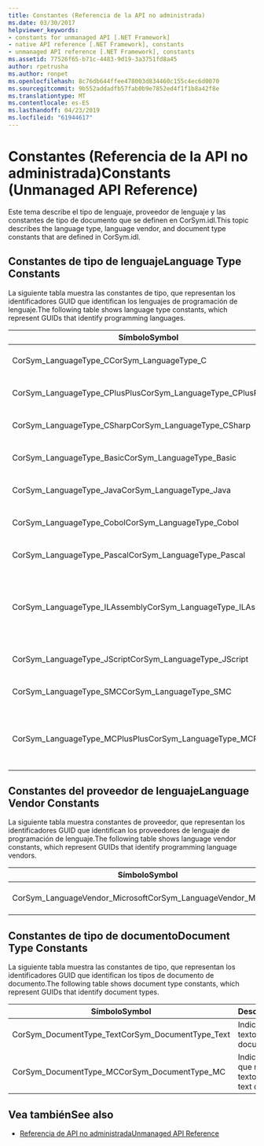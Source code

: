 ```yaml
---
title: Constantes (Referencia de la API no administrada)
ms.date: 03/30/2017
helpviewer_keywords:
- constants for unmanaged API [.NET Framework]
- native API reference [.NET Framework], constants
- unmanaged API reference [.NET Framework], constants
ms.assetid: 77526f65-b71c-4483-9d19-3a3751fd8a45
author: rpetrusha
ms.author: ronpet
ms.openlocfilehash: 8c76db644ffee478003d834460c155c4ec6d0070
ms.sourcegitcommit: 9b552addadfb57fab0b9e7852ed4f1f1b8a42f8e
ms.translationtype: MT
ms.contentlocale: es-ES
ms.lasthandoff: 04/23/2019
ms.locfileid: "61944617"
---
```

# <a name="constants-unmanaged-api-reference"></a><span data-ttu-id="7f1ce-102">Constantes (Referencia de la API no administrada)</span><span class="sxs-lookup"><span data-stu-id="7f1ce-102">Constants (Unmanaged API Reference)</span></span>
<span data-ttu-id="7f1ce-103">Este tema describe el tipo de lenguaje, proveedor de lenguaje y las constantes de tipo de documento que se definen en CorSym.idl.</span><span class="sxs-lookup"><span data-stu-id="7f1ce-103">This topic describes the language type, language vendor, and document type constants that are defined in CorSym.idl.</span></span>  
  
## <a name="language-type-constants"></a><span data-ttu-id="7f1ce-104">Constantes de tipo de lenguaje</span><span class="sxs-lookup"><span data-stu-id="7f1ce-104">Language Type Constants</span></span>  
 <span data-ttu-id="7f1ce-105">La siguiente tabla muestra las constantes de tipo, que representan los identificadores GUID que identifican los lenguajes de programación de lenguaje.</span><span class="sxs-lookup"><span data-stu-id="7f1ce-105">The following table shows language type constants, which represent GUIDs that identify programming languages.</span></span>  
  
|<span data-ttu-id="7f1ce-106">Símbolo</span><span class="sxs-lookup"><span data-stu-id="7f1ce-106">Symbol</span></span>|<span data-ttu-id="7f1ce-107">Descripción</span><span class="sxs-lookup"><span data-stu-id="7f1ce-107">Description</span></span>|  
|------------|-----------------|  
|<span data-ttu-id="7f1ce-108">CorSym_LanguageType_C</span><span class="sxs-lookup"><span data-stu-id="7f1ce-108">CorSym_LanguageType_C</span></span>|<span data-ttu-id="7f1ce-109">Indica el lenguaje C.</span><span class="sxs-lookup"><span data-stu-id="7f1ce-109">Indicates the C language.</span></span>|  
|<span data-ttu-id="7f1ce-110">CorSym_LanguageType_CPlusPlus</span><span class="sxs-lookup"><span data-stu-id="7f1ce-110">CorSym_LanguageType_CPlusPlus</span></span>|<span data-ttu-id="7f1ce-111">Indica el lenguaje C++.</span><span class="sxs-lookup"><span data-stu-id="7f1ce-111">Indicates the C++ language.</span></span>|  
|<span data-ttu-id="7f1ce-112">CorSym_LanguageType_CSharp</span><span class="sxs-lookup"><span data-stu-id="7f1ce-112">CorSym_LanguageType_CSharp</span></span>|<span data-ttu-id="7f1ce-113">Indica el C# lenguaje.</span><span class="sxs-lookup"><span data-stu-id="7f1ce-113">Indicates the C# language.</span></span>|  
|<span data-ttu-id="7f1ce-114">CorSym_LanguageType_Basic</span><span class="sxs-lookup"><span data-stu-id="7f1ce-114">CorSym_LanguageType_Basic</span></span>|<span data-ttu-id="7f1ce-115">Indica el idioma básico.</span><span class="sxs-lookup"><span data-stu-id="7f1ce-115">Indicates the Basic language.</span></span>|  
|<span data-ttu-id="7f1ce-116">CorSym_LanguageType_Java</span><span class="sxs-lookup"><span data-stu-id="7f1ce-116">CorSym_LanguageType_Java</span></span>|<span data-ttu-id="7f1ce-117">Indica el idioma de Java.</span><span class="sxs-lookup"><span data-stu-id="7f1ce-117">Indicates the Java language.</span></span>|  
|<span data-ttu-id="7f1ce-118">CorSym_LanguageType_Cobol</span><span class="sxs-lookup"><span data-stu-id="7f1ce-118">CorSym_LanguageType_Cobol</span></span>|<span data-ttu-id="7f1ce-119">Indica el lenguaje COBOL.</span><span class="sxs-lookup"><span data-stu-id="7f1ce-119">Indicates the COBOL language.</span></span>|  
|<span data-ttu-id="7f1ce-120">CorSym_LanguageType_Pascal</span><span class="sxs-lookup"><span data-stu-id="7f1ce-120">CorSym_LanguageType_Pascal</span></span>|<span data-ttu-id="7f1ce-121">Indica el lenguaje Pascal.</span><span class="sxs-lookup"><span data-stu-id="7f1ce-121">Indicates the Pascal language.</span></span>|  
|<span data-ttu-id="7f1ce-122">CorSym_LanguageType_ILAssembly</span><span class="sxs-lookup"><span data-stu-id="7f1ce-122">CorSym_LanguageType_ILAssembly</span></span>|<span data-ttu-id="7f1ce-123">Indica el código de ensamblado de lenguaje intermedio (MSIL) de Microsoft.</span><span class="sxs-lookup"><span data-stu-id="7f1ce-123">Indicates the Microsoft intermediate language (MSIL) assembly code.</span></span>|  
|<span data-ttu-id="7f1ce-124">CorSym_LanguageType_JScript</span><span class="sxs-lookup"><span data-stu-id="7f1ce-124">CorSym_LanguageType_JScript</span></span>|<span data-ttu-id="7f1ce-125">Indica el lenguaje JScript.</span><span class="sxs-lookup"><span data-stu-id="7f1ce-125">Indicates the JScript language.</span></span>|  
|<span data-ttu-id="7f1ce-126">CorSym_LanguageType_SMC</span><span class="sxs-lookup"><span data-stu-id="7f1ce-126">CorSym_LanguageType_SMC</span></span>|<span data-ttu-id="7f1ce-127">Indica el lenguaje SMC.</span><span class="sxs-lookup"><span data-stu-id="7f1ce-127">Indicates the SMC language.</span></span>|  
|<span data-ttu-id="7f1ce-128">CorSym_LanguageType_MCPlusPlus</span><span class="sxs-lookup"><span data-stu-id="7f1ce-128">CorSym_LanguageType_MCPlusPlus</span></span>|<span data-ttu-id="7f1ce-129">Indica el lenguaje C++ habilitado para .NET Framework.</span><span class="sxs-lookup"><span data-stu-id="7f1ce-129">Indicates the C++ language enabled for the .NET Framework.</span></span>|  
  
## <a name="language-vendor-constants"></a><span data-ttu-id="7f1ce-130">Constantes del proveedor de lenguaje</span><span class="sxs-lookup"><span data-stu-id="7f1ce-130">Language Vendor Constants</span></span>  
 <span data-ttu-id="7f1ce-131">La siguiente tabla muestra constantes de proveedor, que representan los identificadores GUID que identifican los proveedores de lenguaje de programación de lenguaje.</span><span class="sxs-lookup"><span data-stu-id="7f1ce-131">The following table shows language vendor constants, which represent GUIDs that identify programming language vendors.</span></span>  
  
|<span data-ttu-id="7f1ce-132">Símbolo</span><span class="sxs-lookup"><span data-stu-id="7f1ce-132">Symbol</span></span>|<span data-ttu-id="7f1ce-133">Descripción</span><span class="sxs-lookup"><span data-stu-id="7f1ce-133">Description</span></span>|  
|------------|-----------------|  
|<span data-ttu-id="7f1ce-134">CorSym_LanguageVendor_Microsoft</span><span class="sxs-lookup"><span data-stu-id="7f1ce-134">CorSym_LanguageVendor_Microsoft</span></span>|<span data-ttu-id="7f1ce-135">Indica a Microsoft.</span><span class="sxs-lookup"><span data-stu-id="7f1ce-135">Indicates Microsoft.</span></span>|  
  
## <a name="document-type-constants"></a><span data-ttu-id="7f1ce-136">Constantes de tipo de documento</span><span class="sxs-lookup"><span data-stu-id="7f1ce-136">Document Type Constants</span></span>  
 <span data-ttu-id="7f1ce-137">La siguiente tabla muestra las constantes de tipo, que representan los identificadores GUID que identifican los tipos de documento de documento.</span><span class="sxs-lookup"><span data-stu-id="7f1ce-137">The following table shows document type constants, which represent GUIDs that identify document types.</span></span>  
  
|<span data-ttu-id="7f1ce-138">Símbolo</span><span class="sxs-lookup"><span data-stu-id="7f1ce-138">Symbol</span></span>|<span data-ttu-id="7f1ce-139">Descripción</span><span class="sxs-lookup"><span data-stu-id="7f1ce-139">Description</span></span>|  
|------------|-----------------|  
|<span data-ttu-id="7f1ce-140">CorSym_DocumentType_Text</span><span class="sxs-lookup"><span data-stu-id="7f1ce-140">CorSym_DocumentType_Text</span></span>|<span data-ttu-id="7f1ce-141">Indica un documento de texto.</span><span class="sxs-lookup"><span data-stu-id="7f1ce-141">Indicates a text document.</span></span>|  
|<span data-ttu-id="7f1ce-142">CorSym_DocumentType_MC</span><span class="sxs-lookup"><span data-stu-id="7f1ce-142">CorSym_DocumentType_MC</span></span>|<span data-ttu-id="7f1ce-143">Indica un documento que no sean de texto.</span><span class="sxs-lookup"><span data-stu-id="7f1ce-143">Indicates a non-text document.</span></span>|  
  
## <a name="see-also"></a><span data-ttu-id="7f1ce-144">Vea también</span><span class="sxs-lookup"><span data-stu-id="7f1ce-144">See also</span></span>

- [<span data-ttu-id="7f1ce-145">Referencia de API no administrada</span><span class="sxs-lookup"><span data-stu-id="7f1ce-145">Unmanaged API Reference</span></span>](../../../docs/framework/unmanaged-api/index.md)
